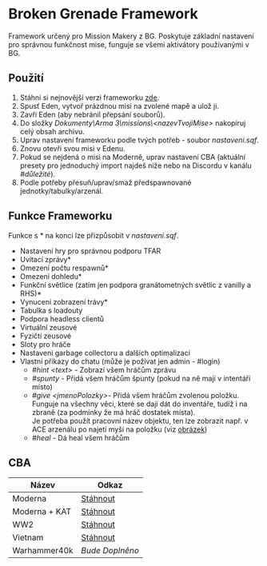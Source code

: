 # Broken Grenade Framework
Framework určený pro Mission Makery z BG.
Poskytuje základní nastavení pro správnou funkčnost mise, funguje se všemi aktivátory používanými v BG.

## Použití
 1. Stáhni si nejnovější verzi frameworku [zde](https://github.com/ondrej-mahdalik/BG_Framework/releases/latest).
 2. Spusť Eden, vytvoř prázdnou misi na zvolené mapě a ulož ji.
 3. Zavři Eden (aby nebránil přepsání souborů).
 4. Do složky *Dokumenty\Arma 3\missions\\\<nazevTvojiMise\>* nakopíruj celý obsah archivu.
 5. Uprav nastavení frameworku podle tvých potřeb - soubor *nastaveni.sqf*.
 6. Znovu otevři svou misi v Edenu.
 7. Pokud se nejdená o misi na Moderně, uprav nastavení CBA (aktuální presety pro jednoduchý import najdeš níže nebo na Discordu v kanálu *#důležité*).
 8. Podle potřeby přesuň/uprav/smaž předspawnované jednotky/tabulky/arzenál.
 
## Funkce Frameworku
Funkce s * na konci lze přizpůsobit v *nastaveni.sqf*.
 - Nastavení hry pro správnou podporu TFAR
 - Uvítací zprávy*
 - Omezení počtu respawnů*
 - Omezení dohledu*
 - Funkční světlice (zatím jen podpora granátometných světlic z vanilly a RHS)*
 - Vynucení zobrazení trávy*
 - Tabulka s loadouty
 - Podpora headless clientů
 - Virtuální zeusové
 - Fyzičtí zeusové
 - Sloty pro hráče
 - Nastavení garbage collectoru a dalších optimalizací
 - Vlastní příkazy do chatu (může je požívat jen admin - #login)
	 - *#hint \<text\>* - Zobrazí všem hráčům zprávu
	 - *#spunty* - Přidá všem hráčům špunty (pokud na ně mají v intentáři místo)
	 - *#give \<jmenoPolozky\>*- Přidá všem hráčům zvolenou položku.<br>
	 Funguje na všechny věci, které se dají dát do inventáře, tudíž i na zbraně (za podmínky že má hráč dostatek místa).<br>
	 Je potřeba použít pracovní název objektu, ten lze zobrazit např. v ACE arzenálu po najetí myší na položku (viz [obrázek](https://i.imgur.com/9iaoXDs.png))
	 - *#heal* - Dá heal všem hráčům

## CBA
|Název|Odkaz|
|--|--|
|Moderna|[Stáhnout](https://cdn.discordapp.com/attachments/611968501938257920/781540328686616596/CBA_MODERNA_GRIPEN_26.11.2020.txt)|
|Moderna + KAT|[Stáhnout](https://cdn.discordapp.com/attachments/611968501938257920/799989370781696030/cba_KAT_160121.txt)|
|WW2|[Stáhnout](https://cdn.discordapp.com/attachments/611968501938257920/781540353009516565/CBA_GRIPEN_WW2_26.11.2020.txt)|
|Vietnam|[Stáhnout](https://cdn.discordapp.com/attachments/611968501938257920/781540389877841970/CBA_GRIPEN_VIETNAM_26.11.2020.txt)|
|Warhammer40k|*Bude Doplněno*|
